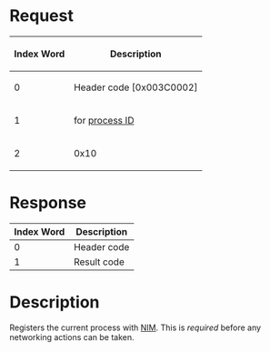 # Request

<table>
<thead>
<tr class="header">
<th><p>Index Word</p></th>
<th><p>Description</p></th>
</tr>
</thead>
<tbody>
<tr class="odd">
<td><p>0</p></td>
<td><p>Header code [0x003C0002]</p></td>
</tr>
<tr class="even">
<td><p>1</p></td>
<td><p>for <a href="IPC#Handle_Translation" title="wikilink">process
ID</a></p></td>
</tr>
<tr class="odd">
<td><p>2</p></td>
<td><p>0x10</p></td>
</tr>
</tbody>
</table>

# Response

| Index Word | Description |
|------------|-------------|
| 0          | Header code |
| 1          | Result code |

# Description

Registers the current process with [NIM](NIM_Services "wikilink"). This
is *required* before any networking actions can be taken.